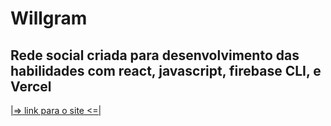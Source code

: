 # Willgram 

## Rede social criada para desenvolvimento das habilidades com react, javascript, firebase CLI, e Vercel

[|=> link para o site <=|](https://willgram.vercel.app/)